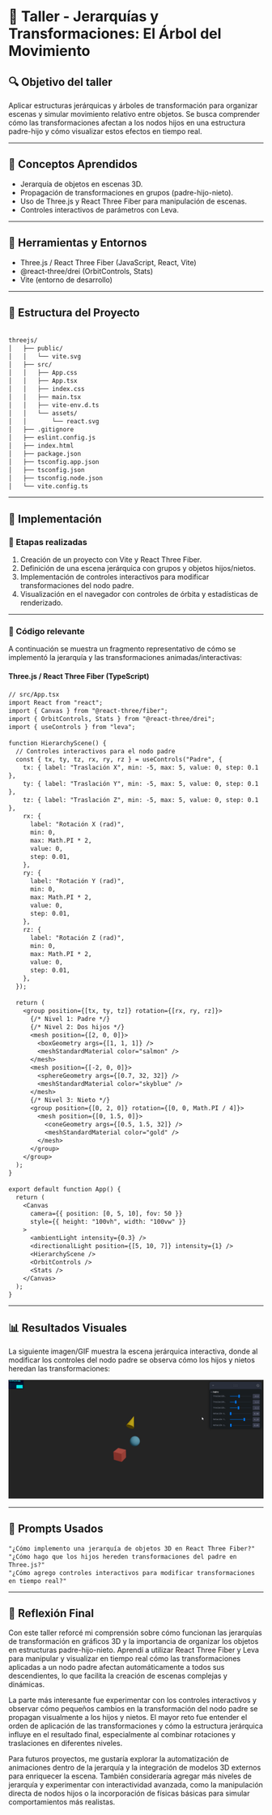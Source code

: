 # 🧪 Taller - Jerarquías y Transformaciones: El Árbol del Movimiento

## 🔍 Objetivo del taller

Aplicar estructuras jerárquicas y árboles de transformación para organizar escenas y simular movimiento relativo entre objetos. Se busca comprender cómo las transformaciones afectan a los nodos hijos en una estructura padre-hijo y cómo visualizar estos efectos en tiempo real.

---

## 🧠 Conceptos Aprendidos

- Jerarquía de objetos en escenas 3D.
- Propagación de transformaciones en grupos (padre-hijo-nieto).
- Uso de Three.js y React Three Fiber para manipulación de escenas.
- Controles interactivos de parámetros con Leva.

---

## 🔧 Herramientas y Entornos

- Three.js / React Three Fiber (JavaScript, React, Vite)
- @react-three/drei (OrbitControls, Stats)
- Vite (entorno de desarrollo)

---

## 📁 Estructura del Proyecto

```

threejs/
│   ├── public/
│   │   └── vite.svg
│   ├── src/
│   │   ├── App.css
│   │   ├── App.tsx
│   │   ├── index.css
│   │   ├── main.tsx
│   │   ├── vite-env.d.ts
│   │   └── assets/
│   │       └── react.svg
│   ├── .gitignore
│   ├── eslint.config.js
│   ├── index.html
│   ├── package.json
│   ├── tsconfig.app.json
│   ├── tsconfig.json
│   ├── tsconfig.node.json
│   └── vite.config.ts

```

---

## 🧪 Implementación

### 🔹 Etapas realizadas

1. Creación de un proyecto con Vite y React Three Fiber.
2. Definición de una escena jerárquica con grupos y objetos hijos/nietos.
3. Implementación de controles interactivos para modificar transformaciones del nodo padre.
4. Visualización en el navegador con controles de órbita y estadísticas de renderizado.

---

### 🔹 Código relevante

A continuación se muestra un fragmento representativo de cómo se implementó la jerarquía y las transformaciones animadas/interactivas:

#### Three.js / React Three Fiber (TypeScript)

```tsx
// src/App.tsx
import React from "react";
import { Canvas } from "@react-three/fiber";
import { OrbitControls, Stats } from "@react-three/drei";
import { useControls } from "leva";

function HierarchyScene() {
  // Controles interactivos para el nodo padre
  const { tx, ty, tz, rx, ry, rz } = useControls("Padre", {
    tx: { label: "Traslación X", min: -5, max: 5, value: 0, step: 0.1 },
    ty: { label: "Traslación Y", min: -5, max: 5, value: 0, step: 0.1 },
    tz: { label: "Traslación Z", min: -5, max: 5, value: 0, step: 0.1 },
    rx: {
      label: "Rotación X (rad)",
      min: 0,
      max: Math.PI * 2,
      value: 0,
      step: 0.01,
    },
    ry: {
      label: "Rotación Y (rad)",
      min: 0,
      max: Math.PI * 2,
      value: 0,
      step: 0.01,
    },
    rz: {
      label: "Rotación Z (rad)",
      min: 0,
      max: Math.PI * 2,
      value: 0,
      step: 0.01,
    },
  });

  return (
    <group position={[tx, ty, tz]} rotation={[rx, ry, rz]}>
      {/* Nivel 1: Padre */}
      {/* Nivel 2: Dos hijos */}
      <mesh position={[2, 0, 0]}>
        <boxGeometry args={[1, 1, 1]} />
        <meshStandardMaterial color="salmon" />
      </mesh>
      <mesh position={[-2, 0, 0]}>
        <sphereGeometry args={[0.7, 32, 32]} />
        <meshStandardMaterial color="skyblue" />
      </mesh>
      {/* Nivel 3: Nieto */}
      <group position={[0, 2, 0]} rotation={[0, 0, Math.PI / 4]}>
        <mesh position={[0, 1.5, 0]}>
          <coneGeometry args={[0.5, 1.5, 32]} />
          <meshStandardMaterial color="gold" />
        </mesh>
      </group>
    </group>
  );
}

export default function App() {
  return (
    <Canvas
      camera={{ position: [0, 5, 10], fov: 50 }}
      style={{ height: "100vh", width: "100vw" }}
    >
      <ambientLight intensity={0.3} />
      <directionalLight position={[5, 10, 7]} intensity={1} />
      <HierarchyScene />
      <OrbitControls />
      <Stats />
    </Canvas>
  );
}
```

---

## 📊 Resultados Visuales

La siguiente imagen/GIF muestra la escena jerárquica interactiva, donde al modificar los controles del nodo padre se observa cómo los hijos y nietos heredan las transformaciones:

![threejs_jerarquia](./resultados/resultado.gif)

---

## 🧩 Prompts Usados

```text
"¿Cómo implemento una jerarquía de objetos 3D en React Three Fiber?"
"¿Cómo hago que los hijos hereden transformaciones del padre en Three.js?"
"¿Cómo agrego controles interactivos para modificar transformaciones en tiempo real?"
```

---

## 💬 Reflexión Final

Con este taller reforcé mi comprensión sobre cómo funcionan las jerarquías de transformación en gráficos 3D y la importancia de organizar los objetos en estructuras padre-hijo-nieto. Aprendí a utilizar React Three Fiber y Leva para manipular y visualizar en tiempo real cómo las transformaciones aplicadas a un nodo padre afectan automáticamente a todos sus descendientes, lo que facilita la creación de escenas complejas y dinámicas.

La parte más interesante fue experimentar con los controles interactivos y observar cómo pequeños cambios en la transformación del nodo padre se propagan visualmente a los hijos y nietos. El mayor reto fue entender el orden de aplicación de las transformaciones y cómo la estructura jerárquica influye en el resultado final, especialmente al combinar rotaciones y traslaciones en diferentes niveles.

Para futuros proyectos, me gustaría explorar la automatización de animaciones dentro de la jerarquía y la integración de modelos 3D externos para enriquecer la escena. También consideraría agregar más niveles de jerarquía y experimentar con interactividad avanzada, como la manipulación directa de nodos hijos o la incorporación de físicas básicas para simular comportamientos más realistas.
